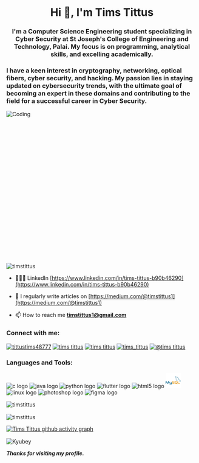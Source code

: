 <h1 align="center">Hi 👋, I'm Tims Tittus</h1>
<h3 align="center">I'm a Computer Science Engineering student specializing in Cyber Security at St Joseph's College of Engineering and Technology, Palai. My focus is on programming, analytical skills, and excelling academically.</h3>
<h3>I have a keen interest in cryptography, networking, optical fibers, cyber security, and hacking. My passion lies in staying updated on cybersecurity trends, with the ultimate goal of becoming an expert in these domains and contributing to the field for a successful career in Cyber Security.</h3>

<img align="right" alt="Coding" width="600" height="400" src="https://media0.giphy.com/media/v1.Y2lkPTc5MGI3NjExeGt4amZsZnFuZWxiaDhyMjRvem1nOTd6OW50NjdpMjU0ZXp1ZGVqNSZlcD12MV9pbnRlcm5hbF9naWZfYnlfaWQmY3Q9Zw/9Ft3NkG47dwmA/giphy.gif">

<p align="left"> <img src="https://komarev.com/ghpvc/?username=timstittus&label=Profile%20views&color=0e75b6&style=flat" alt="timstittus" /> </p>

- 👨🏼‍💻 LinkedIn [https://www.linkedin.com/in/tims-tittus-b90b46290](https://www.linkedin.com/in/tims-tittus-b90b46290)

- 📝 I regularly write articles on [https://medium.com/@timstittus1](https://medium.com/@timstittus1)

- 📫 How to reach me **timstittus1@gmail.com**

<h3 align="left">Connect with me:</h3>
<p align="left">
<a href="https://twitter.com/tittustims48777" target="blank"><img align="center" src="https://raw.githubusercontent.com/rahuldkjain/github-profile-readme-generator/master/src/images/icons/Social/twitter.svg" alt="tittustims48777" height="30" width="40" /></a>
<a href="https://linkedin.com/in/tims tittus" target="blank"><img align="center" src="https://raw.githubusercontent.com/rahuldkjain/github-profile-readme-generator/master/src/images/icons/Social/linked-in-alt.svg" alt="tims tittus" height="30" width="40" /></a>
<a href="https://fb.com/tims tittus" target="blank"><img align="center" src="https://raw.githubusercontent.com/rahuldkjain/github-profile-readme-generator/master/src/images/icons/Social/facebook.svg" alt="tims tittus" height="30" width="40" /></a>
<a href="https://instagram.com/tims_tittus" target="blank"><img align="center" src="https://raw.githubusercontent.com/rahuldkjain/github-profile-readme-generator/master/src/images/icons/Social/instagram.svg" alt="tims_tittus" height="30" width="40" /></a>
<a href="https://medium.com/@tims tittus" target="blank"><img align="center" src="https://raw.githubusercontent.com/rahuldkjain/github-profile-readme-generator/master/src/images/icons/Social/medium.svg" alt="@tims tittus" height="30" width="40" /></a>
</p>

<h3 align="left">Languages and Tools:</h3>
<p align="left">   
<img src="https://cdn.jsdelivr.net/gh/devicons/devicon/icons/c/c-original.svg" height="40" alt="c logo" />
<img src="https://cdn.jsdelivr.net/gh/devicons/devicon/icons/java/java-original.svg" height="40" alt="java logo" />
<img src="https://cdn.jsdelivr.net/gh/devicons/devicon/icons/python/python-original.svg" height="40" alt="python logo" />
<img src="https://cdn.jsdelivr.net/gh/devicons/devicon/icons/flutter/flutter-original.svg" height="40" alt="flutter logo" />
<img src="https://cdn.jsdelivr.net/gh/devicons/devicon/icons/html5/html5-original.svg" height="40" alt="html5 logo" />
<a href="https://www.mysql.com/" target="_blank" rel="noreferrer"> <img src="https://raw.githubusercontent.com/devicons/devicon/master/icons/mysql/mysql-original-wordmark.svg" alt="mysql" width="40" height="40"/> </a> 
<img src="https://cdn.jsdelivr.net/gh/devicons/devicon/icons/linux/linux-original.svg" height="40" alt="linux logo" />
<img src="https://cdn.jsdelivr.net/gh/devicons/devicon/icons/photoshop/photoshop-original.svg" height="40" alt="photoshop logo" />
<img src="https://cdn.jsdelivr.net/gh/devicons/devicon/icons/figma/figma-original.svg" height="40" alt="figma logo" />
</p>


<p><img align="center" src="https://github-readme-stats.vercel.app/api/top-langs?username=timstittus&show_icons=true&locale=en&layout=compact" alt="timstittus" /></p>

<p><img align="center" src="https://github-readme-streak-stats.herokuapp.com/?user=timstittus&" alt="timstittus" /></p>

[![Tims Tittus github activity graph](https://github-readme-activity-graph.vercel.app/graph?username=TimsTittus&bg_color=ffffff&color=ff047d&line=9e4c98&point=403d3d&area=true&hide_border=true)](https://github.com/TimsTittus/github-readme-activity-graph)

<img align="center" alt="Kyubey" width="600" height="50" src="https://media0.giphy.com/media/v1.Y2lkPTc5MGI3NjExdWsxYjZhaGxmZ2F6bTBlc2QxMHR0ZzA5cDkxb28zeDRrMWkxZzg4dyZlcD12MV9pbnRlcm5hbF9naWZfYnlfaWQmY3Q9Zw/IAFfSbWEokmxnXPSzg/200.webp">

***Thanks for visiting my profile.***
